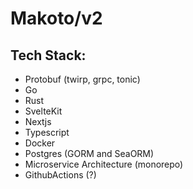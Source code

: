 # Makoto/v2

## Tech Stack:
- Protobuf (twirp, grpc, tonic)
- Go
- Rust
- SvelteKit
- Nextjs
- Typescript
- Docker
- Postgres (GORM and SeaORM)
- Microservice Architecture (monorepo)
- GithubActions (?)
